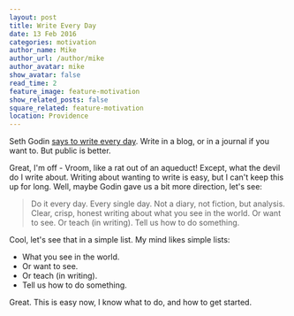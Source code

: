 ```yaml
---
layout: post
title: Write Every Day
date: 13 Feb 2016
categories: motivation
author_name: Mike
author_url: /author/mike
author_avatar: mike
show_avatar: false
read_time: 2
feature_image: feature-motivation
show_related_posts: false
square_related: feature-motivation
location: Providence
---
```


Seth Godin [says to write every day](http://sethgodin.typepad.com/seths_blog/2011/09/talkers-block.html). Write in a blog, or in a journal if you want to. But public is better.

Great, I'm off - Vroom, like a rat out of an aqueduct! Except, what the devil do I write about. Writing about wanting to write is easy, but I can't keep this up for long. Well, maybe Godin gave us a bit more direction, let's see:

> Do it every day. Every single day. Not a diary, not fiction, but analysis. Clear, crisp, honest writing about what you see in the world. Or want to see. Or teach (in writing). Tell us how to do something.

Cool, let's see that in a simple list. My mind likes simple lists:

* What you see in the world.
* Or want to see.
* Or teach (in writing).
* Tell us how to do something.

Great. This is easy now, I know what to do, and how to get started.
